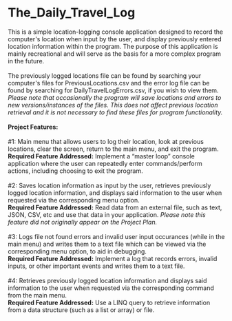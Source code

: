 # The_Daily_Travel_Log
This is a simple location-logging console application designed to record the computer's location when input by the user, and display previously entered location information within the program. The purpose of this application is mainly recreational and will serve as the basis for a more complex program in the future. 
<br />
<br />
The previously logged locations file can be found by searching your computer's files for PreviousLocations.csv and the error log file can be found by searching for DailyTravelLogErrors.csv, if you wish to view them. *Please note that occasionally the program will save locations and errors to new versions/instances of the files. This does not affect previous location retrieval and it is not necessary to find these files for program functionality.*
<br />
<br />
**Project Features:**
<br />
<br />
#1:
Main menu that allows users to log their location, look at previous locations, clear the screen, return to the main menu, and exit the program.
<br />
**Required Feature Addressed:** Implement a “master loop” console application where the user can repeatedly enter commands/perform actions, including choosing to exit the program.
<br />
<br />
#2:
Saves location information as input by the user, retrieves previously logged location information, and displays said information to the user when requested via the corresponding menu option.
<br />
**Required Feature Addressed:** Read data from an external file, such as text, JSON, CSV, etc and use that data in your application. *Please note this feature did not originally appear on the Project Plan.*
<br />
<br />
#3:
Logs file not found errors and invalid user input occurances (while in the main menu) and writes them to a text file which can be viewed via the corresponding menu option, to aid in debugging.
<br />
**Required Feature Addressed:** Implement a log that records errors, invalid inputs, or other important events and writes them to a text file.
<br />
<br />
#4:
Retrieves previously logged location information and displays said information to the user when requested via the corresponding command from the main menu.
<br />
**Required Feature Addressed:** Use a LINQ query to retrieve information from a data structure (such as a list or array) or file.
